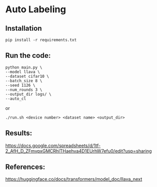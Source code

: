 # Auto Labeling

## Installation

`pip install -r requirements.txt`

## Run the code:

```
python main.py \
--model llava \
--dataset cifar10 \
--batch_size 8 \
--seed 1126 \
--num_rounds 3 \
--output_dir logs/ \
--auto_cl
```

or

`./run.sh <device number> <dataset name> <output_dir>`

## Results:
https://docs.google.com/spreadsheets/d/1tf-2_AfH_D_ZFmvpxGMCRhlTHaehva4D1EUrhW7efu0/edit?usp=sharing

## References:
https://huggingface.co/docs/transformers/model_doc/llava_next